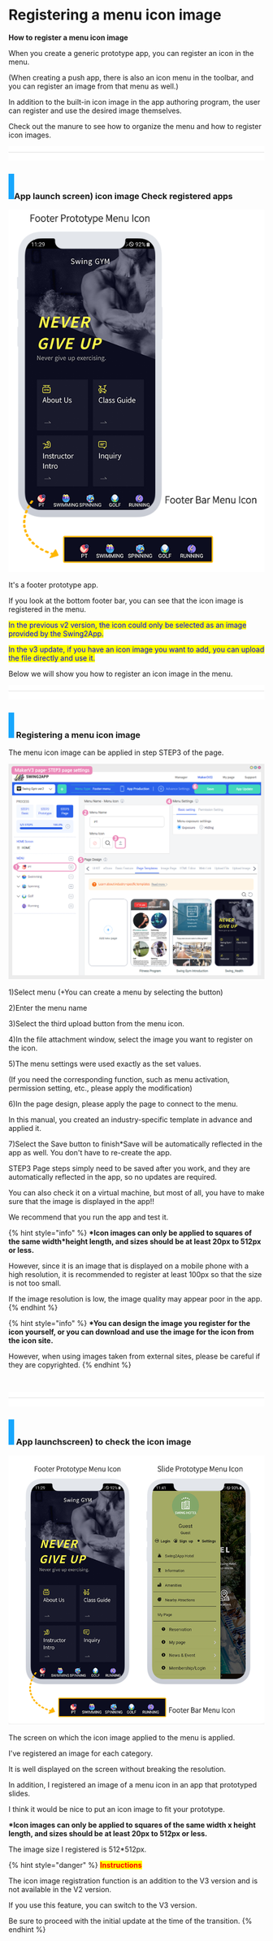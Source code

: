 # Registering a menu icon image

**How to register a menu icon image**

When you create a generic prototype app, you can register an icon in the menu.

(When creating a push app, there is also an icon menu in the toolbar, and you can register an image from that menu as well.)

In addition to the built-in icon image in the app authoring program, the user can register and use the desired image themselves.

Check out the manure to see how to organize the menu and how to register icon images.

![](<../../../.gitbook/assets/구분선 (1) (1).PNG>)

### ![](<../../../.gitbook/assets/단락1-1 (1).png>)App launch screen) icon image Check registered apps

![](../../../.gitbook/assets/메뉴아이콘1.png)

​It's a footer prototype app.

If you look at the bottom footer bar, you can see that the icon image is registered in the menu.

<mark style="color:blue;">In the previous v2 version, the icon could only be selected as an image provided by the Swing2App.</mark>

<mark style="color:blue;">In the v3 update, if you have an icon image you want to add, you can upload the file directly and use it.</mark>

Below we will show you how to register an icon image in the menu.

![](<../../../.gitbook/assets/구분선 (1) (1).PNG>)

### ![](../../../.gitbook/assets/단락1-1.png) Registering a menu icon image

The menu icon image can be applied in step STEP3 of the page.

![](../../../.gitbook/assets/20221415.png)

1\)Select menu (+You can create a menu by selecting the button)

2\)Enter the menu name

3\)Select the third upload button from the menu icon.

4\)In the file attachment window, select the image you want to register on the icon.

5\)The menu settings were used exactly as the set values.

(If you need the corresponding function, such as menu activation, permission setting, etc., please apply the modification)

6\)In the page design, please apply the page to connect to the menu.

In this manual, you created an industry-specific template in advance and applied it.

7\)Select the Save button to finish\*Save will be automatically reflected in the app as well. You don't have to re-create the app.



​STEP3 Page steps simply need to be saved after you work, and they are automatically reflected in the app, so no updates are required.

You can also check it on a virtual machine, but most of all, you have to make sure that the image is displayed in the app!!

We recommend that you run the app and test it.

{% hint style="info" %}
**\*Icon images can only be applied to squares of the same width\*height length, and sizes should be at least 20px to 512px or less.**

However, since it is an image that is displayed on a mobile phone with a high resolution, it is recommended to register at least 100px so that the size is not too small.

If the image resolution is low, the image quality may appear poor in the app.
{% endhint %}

{% hint style="info" %}
**\*You can design the image you register for the icon yourself, or you can download and use the image for the icon from the icon site.**

However, when using images taken from external sites, please be careful if they are copyrighted.
{% endhint %}

​

![](<../../../.gitbook/assets/구분선 (1) (1).PNG>)

### ![](../../../.gitbook/assets/단락1-1.png) App launchscreen) to check the icon image

![](../../../.gitbook/assets/메뉴아이콘2.png)

The screen on which the icon image applied to the menu is applied.

I've registered an image for each category.

It is well displayed on the screen without breaking the resolution.

In addition, I registered an image of a menu icon in an app that prototyped slides.

I think it would be nice to put an icon image to fit your prototype.

**\*Icon images can only be applied to squares of the same width x height length, and sizes should be at least 20px to 512px or less.**

The image size I registered is 512\*512px.



{% hint style="danger" %}
<mark style="color:red;">**Instructions**</mark>

The icon image registration function is an addition to the V3 version and is not available in the V2 version.

If you use this feature, you can switch to the V3 version.&#x20;

Be sure to proceed with the initial update at the time of the transition.
{% endhint %}

